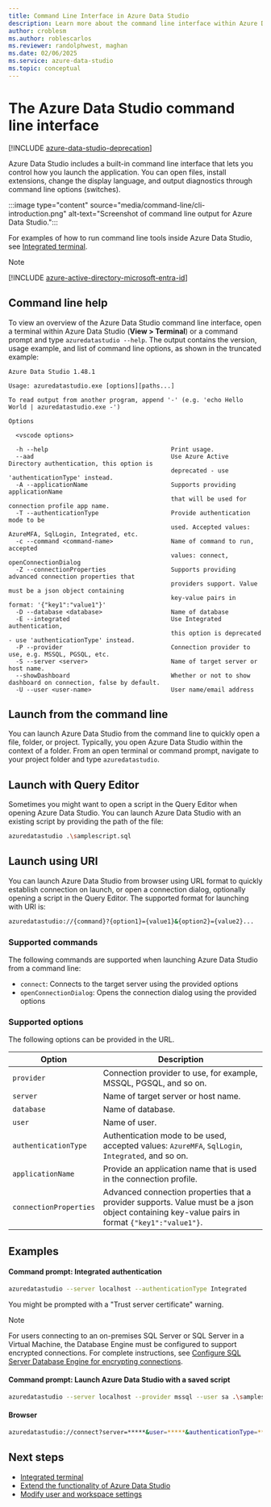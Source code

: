 ```yaml
---
title: Command Line Interface in Azure Data Studio
description: Learn more about the command line interface within Azure Data Studio and how to use it.
author: croblesm
ms.author: roblescarlos
ms.reviewer: randolphwest, maghan
ms.date: 02/06/2025
ms.service: azure-data-studio
ms.topic: conceptual
---
```


# The Azure Data Studio command line interface

[!INCLUDE [azure-data-studio-deprecation](includes/azure-data-studio-deprecation.md)]

Azure Data Studio includes a built-in command line interface that lets you control how you launch the application. You can open files, install extensions, change the display language, and output diagnostics through command line options (switches). 

:::image type="content" source="media/command-line/cli-introduction.png" alt-text="Screenshot of command line output for Azure Data Studio.":::

For examples of how to run command line tools inside Azure Data Studio, see [Integrated terminal](integrated-terminal.md).

> [!NOTE]  
> [!INCLUDE [azure-active-directory-microsoft-entra-id](includes/azure-active-directory-microsoft-entra-id.md)]

## Command line help

To view an overview of the Azure Data Studio command line interface, open a terminal within Azure Data Studio (**View > Terminal**) or a command prompt and type `azuredatastudio --help`. The output contains the version, usage example, and list of command line options, as shown in the truncated example:

```output
Azure Data Studio 1.48.1

Usage: azuredatastudio.exe [options][paths...]

To read output from another program, append '-' (e.g. 'echo Hello World | azuredatastudio.exe -')

Options

  <vscode options>

  -h --help                                  Print usage.
  --aad                                      Use Azure Active Directory authentication, this option is
                                             deprecated - use 'authenticationType' instead.
  -A --applicationName                       Supports providing applicationName
                                             that will be used for connection profile app name.
  -T --authenticationType                    Provide authentication mode to be
                                             used. Accepted values: AzureMFA, SqlLogin, Integrated, etc.
  -c --command <command-name>                Name of command to run, accepted
                                             values: connect, openConnectionDialog
  -Z --connectionProperties                  Supports providing advanced connection properties that
                                             providers support. Value must be a json object containing
                                             key-value pairs in format: '{"key1":"value1"}'
  -D --database <database>                   Name of database
  -E --integrated                            Use Integrated authentication,
                                             this option is deprecated - use 'authenticationType' instead.
  -P --provider                              Connection provider to use, e.g. MSSQL, PGSQL, etc.
  -S --server <server>                       Name of target server or host name.
  --showDashboard                            Whether or not to show dashboard on connection, false by default.
  -U --user <user-name>                      User name/email address
```

## Launch from the command line

You can launch Azure Data Studio from the command line to quickly open a file, folder, or project. Typically, you open Azure Data Studio within the context of a folder. From an open terminal or command prompt, navigate to your project folder and type `azuredatastudio`.


## Launch with Query Editor

Sometimes you might want to open a script in the Query Editor when opening Azure Data Studio. You can launch Azure Data Studio with an existing script by providing the path of the file:

```bash
azuredatastudio .\samplescript.sql
```

## Launch using URI

You can launch Azure Data Studio from browser using URL format to quickly establish connection on launch, or open a connection dialog, optionally opening a script in the Query Editor. The supported format for launching with URI is:

```bash
azuredatastudio://{command}?{option1}={value1}&{option2}={value2}...
```

### Supported commands

The following commands are supported when launching Azure Data Studio from a command line:

- `connect`: Connects to the target server using the provided options
- `openConnectionDialog`: Opens the connection dialog using the provided options

### Supported options

The following options can be provided in the URL.

| Option | Description |
| --- | --- |
| `provider` |  Connection provider to use, for example, MSSQL, PGSQL, and so on. |
| `server` |  Name of target server or host name. |
| `database` |  Name of database. |
| `user` |  Name of user. |
| `authenticationType` |  Authentication mode to be used, accepted values: `AzureMFA`, `SqlLogin`, `Integrated`, and so on. |
| `applicationName` |  Provide an application name that is used in the connection profile. |
| `connectionProperties` |  Advanced connection properties that a provider supports. Value must be a json object containing key-value pairs in format `{"key1":"value1"}`. |

## Examples

#### Command prompt: Integrated authentication

```bash
azuredatastudio --server localhost --authenticationType Integrated
```

You might be prompted with a "Trust server certificate" warning.

> [!NOTE]  
> For users connecting to an on-premises SQL Server or SQL Server in a Virtual Machine, the Database Engine must be configured to support encrypted connections. For complete instructions, see [Configure SQL Server Database Engine for encrypting connections](/sql/database-engine/configure-windows/configure-sql-server-encryption).

#### Command prompt: Launch Azure Data Studio with a saved script

```bash
azuredatastudio --server localhost --provider mssql --user sa .\samplescript.sql
```

#### Browser

```bash
azuredatastudio://connect?server=*****&user=*****&authenticationType=*****&connectionProperties={"key1":"value1"}
```

## Next steps

- [Integrated terminal](integrated-terminal.md)
- [Extend the functionality of Azure Data Studio](extensions/add-extensions.md)
- [Modify user and workspace settings](settings.md)
